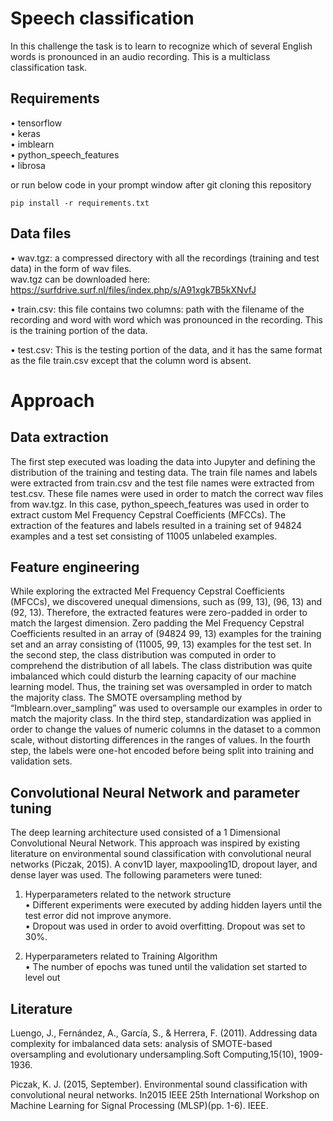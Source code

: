 # Speech classification

In this challenge the task is to learn to recognize which of several English words
is pronounced in an audio recording. This is a multiclass classification task.

## Requirements

• tensorflow\
• keras\
• imblearn\
• python_speech_features\
• librosa

or run below code in your prompt window after git cloning this repository

```
pip install -r requirements.txt
```

## Data files

• wav.tgz: a compressed directory with all the recordings (training and test
data) in the form of wav files.\
wav.tgz can be downloaded here: https://surfdrive.surf.nl/files/index.php/s/A91xgk7B5kXNvfJ

• train.csv: this file contains two columns: path with the filename of the recording and word with word which was pronounced in the recording.
This is the training portion of the data.

• test.csv: This is the testing portion of the data, and it has the same
format as the file train.csv except that the column word is absent.

# Approach

## Data extraction
The first step executed was loading the data into Jupyter and defining the distribution of the
training and testing data. The train file names and labels were extracted from train.csv and the test file names were extracted from test.csv. These file names were used in order to match the correct wav files from wav.tgz. In this case, python_speech_features was used in order to extract custom Mel Frequency Cepstral Coefficients (MFCCs). The extraction of the features and labels resulted in a training set of 94824
examples and a test set consisting of 11005 unlabeled examples.

## Feature engineering
While exploring the extracted Mel Frequency Cepstral Coefficients (MFCCs), we discovered
unequal dimensions, such as (99, 13), (96, 13) and (92, 13). Therefore, the extracted features
were zero-padded in order to match the largest dimension. Zero padding the Mel Frequency
Cepstral Coefficients resulted in an array of (94824 99, 13) examples for the training set and an
array consisting of (11005, 99, 13) examples for the test set. In the second step, the class
distribution was computed in order to comprehend the distribution of all labels. The class
distribution was quite imbalanced which could disturb the learning capacity of our
machine learning model. Thus, the training set was oversampled in order to match the majority
class. The SMOTE oversampling method by “Imblearn.over_sampling” was used to oversample
our examples in order to match the majority class. In the third step, standardization was applied
in order to change the values of numeric columns in the dataset to a common scale, without
distorting differences in the ranges of values. In the fourth step, the labels were one-hot
encoded before being split into training and validation sets.

## Convolutional Neural Network and parameter tuning
The deep learning architecture used consisted of a 1 Dimensional Convolutional Neural Network. This approach was inspired by existing literature on environmental sound classification with convolutional neural networks (Piczak, 2015). A conv1D layer, maxpooling1D, dropout layer, and dense layer was used.
The following parameters were tuned:
1. Hyperparameters related to the network structure\
• Different experiments were executed by adding hidden layers until the test error did not improve anymore.\
• Dropout was used in order to avoid overfitting. Dropout was set to 30%.

2. Hyperparameters related to Training Algorithm\
• The number of epochs was tuned until the validation set started to level out

## Literature
Luengo, J., Fernández, A., García, S., & Herrera, F. (2011). Addressing data complexity for imbalanced data sets: analysis of SMOTE-based oversampling and evolutionary undersampling.Soft Computing,15(10), 1909-1936.

Piczak, K. J. (2015, September). Environmental sound classification with convolutional neural networks. In2015 IEEE 25th International Workshop on Machine Learning for Signal Processing (MLSP)(pp. 1-6). IEEE.
